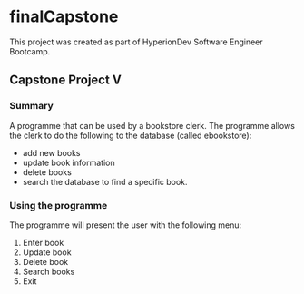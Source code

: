 # finalCapstone

This project was created as part of HyperionDev Software Engineer Bootcamp.

## Capstone Project V

### Summary
A programme that can be used by a bookstore clerk. The programme allows the clerk to do the following to the database (called ebookstore):
* add new books
* update book information
* delete books
* search the database to find a specific book.

### Using the programme
The programme will present the user with the following menu:
1. Enter book
2. Update book
3. Delete book
4. Search books
5. Exit
